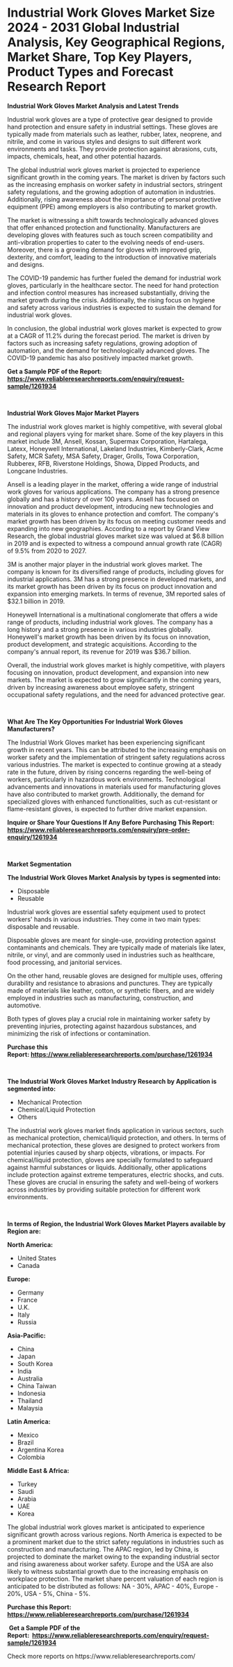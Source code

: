 <p><h1>Industrial Work Gloves Market Size 2024 - 2031 Global Industrial Analysis, Key Geographical Regions, Market Share, Top Key Players, Product Types and Forecast Research Report</h1></p><p><strong>Industrial Work Gloves Market Analysis and Latest Trends</strong></p>
<p><p>Industrial work gloves are a type of protective gear designed to provide hand protection and ensure safety in industrial settings. These gloves are typically made from materials such as leather, rubber, latex, neoprene, and nitrile, and come in various styles and designs to suit different work environments and tasks. They provide protection against abrasions, cuts, impacts, chemicals, heat, and other potential hazards.</p><p>The global industrial work gloves market is projected to experience significant growth in the coming years. The market is driven by factors such as the increasing emphasis on worker safety in industrial sectors, stringent safety regulations, and the growing adoption of automation in industries. Additionally, rising awareness about the importance of personal protective equipment (PPE) among employers is also contributing to market growth.</p><p>The market is witnessing a shift towards technologically advanced gloves that offer enhanced protection and functionality. Manufacturers are developing gloves with features such as touch screen compatibility and anti-vibration properties to cater to the evolving needs of end-users. Moreover, there is a growing demand for gloves with improved grip, dexterity, and comfort, leading to the introduction of innovative materials and designs.</p><p>The COVID-19 pandemic has further fueled the demand for industrial work gloves, particularly in the healthcare sector. The need for hand protection and infection control measures has increased substantially, driving the market growth during the crisis. Additionally, the rising focus on hygiene and safety across various industries is expected to sustain the demand for industrial work gloves.</p><p>In conclusion, the global industrial work gloves market is expected to grow at a CAGR of 11.2% during the forecast period. The market is driven by factors such as increasing safety regulations, growing adoption of automation, and the demand for technologically advanced gloves. The COVID-19 pandemic has also positively impacted market growth.</p></p>
<p><strong>Get a Sample PDF of the Report:&nbsp; <a href="https://www.reliableresearchreports.com/enquiry/request-sample/1261934">https://www.reliableresearchreports.com/enquiry/request-sample/1261934</a></strong></p>
<p>&nbsp;</p>
<p><strong>Industrial Work Gloves Major Market Players</strong></p>
<p><p>The industrial work gloves market is highly competitive, with several global and regional players vying for market share. Some of the key players in this market include 3M, Ansell, Kossan, Supermax Corporation, Hartalega, Latexx, Honeywell International, Lakeland Industries, Kimberly-Clark, Acme Safety, MCR Safety, MSA Safety, Drager, Grolls, Towa Corporation, Rubberex, RFB, Riverstone Holdings, Showa, Dipped Products, and Longcane Industries.</p><p>Ansell is a leading player in the market, offering a wide range of industrial work gloves for various applications. The company has a strong presence globally and has a history of over 100 years. Ansell has focused on innovation and product development, introducing new technologies and materials in its gloves to enhance protection and comfort. The company's market growth has been driven by its focus on meeting customer needs and expanding into new geographies. According to a report by Grand View Research, the global industrial gloves market size was valued at $6.8 billion in 2019 and is expected to witness a compound annual growth rate (CAGR) of 9.5% from 2020 to 2027.</p><p>3M is another major player in the industrial work gloves market. The company is known for its diversified range of products, including gloves for industrial applications. 3M has a strong presence in developed markets, and its market growth has been driven by its focus on product innovation and expansion into emerging markets. In terms of revenue, 3M reported sales of $32.1 billion in 2019.</p><p>Honeywell International is a multinational conglomerate that offers a wide range of products, including industrial work gloves. The company has a long history and a strong presence in various industries globally. Honeywell's market growth has been driven by its focus on innovation, product development, and strategic acquisitions. According to the company's annual report, its revenue for 2019 was $36.7 billion.</p><p>Overall, the industrial work gloves market is highly competitive, with players focusing on innovation, product development, and expansion into new markets. The market is expected to grow significantly in the coming years, driven by increasing awareness about employee safety, stringent occupational safety regulations, and the need for advanced protective gear.</p></p>
<p>&nbsp;</p>
<p><strong>What Are The Key Opportunities For Industrial Work Gloves Manufacturers?</strong></p>
<p><p>The Industrial Work Gloves market has been experiencing significant growth in recent years. This can be attributed to the increasing emphasis on worker safety and the implementation of stringent safety regulations across various industries. The market is expected to continue growing at a steady rate in the future, driven by rising concerns regarding the well-being of workers, particularly in hazardous work environments. Technological advancements and innovations in materials used for manufacturing gloves have also contributed to market growth. Additionally, the demand for specialized gloves with enhanced functionalities, such as cut-resistant or flame-resistant gloves, is expected to further drive market expansion.</p></p>
<p><strong>Inquire or Share Your Questions If Any Before Purchasing This Report: <a href="https://www.reliableresearchreports.com/enquiry/pre-order-enquiry/1261934">https://www.reliableresearchreports.com/enquiry/pre-order-enquiry/1261934</a></strong></p>
<p>&nbsp;</p>
<p><strong>Market Segmentation</strong></p>
<p><strong>The Industrial Work Gloves Market Analysis by types is segmented into:</strong></p>
<p><ul><li>Disposable</li><li>Reusable</li></ul></p>
<p><p>Industrial work gloves are essential safety equipment used to protect workers' hands in various industries. They come in two main types: disposable and reusable. </p><p>Disposable gloves are meant for single-use, providing protection against contaminants and chemicals. They are typically made of materials like latex, nitrile, or vinyl, and are commonly used in industries such as healthcare, food processing, and janitorial services.</p><p>On the other hand, reusable gloves are designed for multiple uses, offering durability and resistance to abrasions and punctures. They are typically made of materials like leather, cotton, or synthetic fibers, and are widely employed in industries such as manufacturing, construction, and automotive.</p><p>Both types of gloves play a crucial role in maintaining worker safety by preventing injuries, protecting against hazardous substances, and minimizing the risk of infections or contamination.</p></p>
<p><strong>Purchase this Report:&nbsp;<a href="https://www.reliableresearchreports.com/purchase/1261934">https://www.reliableresearchreports.com/purchase/1261934</a></strong></p>
<p>&nbsp;</p>
<p><strong>The Industrial Work Gloves Market Industry Research by Application is segmented into:</strong></p>
<p><ul><li>Mechanical Protection</li><li>Chemical/Liquid Protection</li><li>Others</li></ul></p>
<p><p>The industrial work gloves market finds application in various sectors, such as mechanical protection, chemical/liquid protection, and others. In terms of mechanical protection, these gloves are designed to protect workers from potential injuries caused by sharp objects, vibrations, or impacts. For chemical/liquid protection, gloves are specially formulated to safeguard against harmful substances or liquids. Additionally, other applications include protection against extreme temperatures, electric shocks, and cuts. These gloves are crucial in ensuring the safety and well-being of workers across industries by providing suitable protection for different work environments.</p></p>
<p>&nbsp;</p>
<p><strong>In terms of Region, the Industrial Work Gloves Market Players available by Region are:</strong></p>
<p>
    <p> <strong> North America: </strong>
        <ul>
            <li>United States</li>
            <li>Canada</li>
        </ul>
        </p> 
    <p> <strong> Europe: </strong>
        <ul>
            <li>Germany</li>
            <li>France</li>
            <li>U.K.</li>
            <li>Italy</li>
            <li>Russia</li>
        </ul>
        </p> 
    <p> <strong> Asia-Pacific: </strong>
        <ul>
            <li>China</li>
            <li>Japan</li>
            <li>South Korea</li>
            <li>India</li>
            <li>Australia</li>
            <li>China Taiwan</li>
            <li>Indonesia</li>
            <li>Thailand</li>
            <li>Malaysia</li>
        </ul>
        </p> 
    <p> <strong> Latin America: </strong>
        <ul>
            <li>Mexico</li>
            <li>Brazil</li>
            <li>Argentina Korea</li>
            <li>Colombia</li>
        </ul>
        </p> 
    <p> <strong> Middle East & Africa: </strong>
        <ul>
            <li>Turkey</li>
            <li>Saudi</li>
            <li>Arabia</li>
            <li>UAE</li>
            <li>Korea</li>
        </ul>
    </p>
    </p>
<p><p>The global industrial work gloves market is anticipated to experience significant growth across various regions. North America is expected to be a prominent market due to the strict safety regulations in industries such as construction and manufacturing. The APAC region, led by China, is projected to dominate the market owing to the expanding industrial sector and rising awareness about worker safety. Europe and the USA are also likely to witness substantial growth due to the increasing emphasis on workplace protection. The market share percent valuation of each region is anticipated to be distributed as follows: NA - 30%, APAC - 40%, Europe - 20%, USA - 5%, China - 5%.</p></p>
<p><strong>Purchase this Report: <a href="https://www.reliableresearchreports.com/purchase/1261934">https://www.reliableresearchreports.com/purchase/1261934</a></strong></p>
<p>&nbsp;<strong>Get a Sample PDF of the Report:&nbsp;&nbsp;<a href="https://www.reliableresearchreports.com/enquiry/request-sample/1261934">https://www.reliableresearchreports.com/enquiry/request-sample/1261934</a></strong></p>
<p><strong></strong></p>
<p>Check more reports on https://www.reliableresearchreports.com/</p>